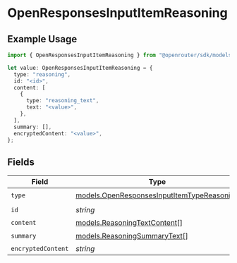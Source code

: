 # OpenResponsesInputItemReasoning

## Example Usage

```typescript
import { OpenResponsesInputItemReasoning } from "@openrouter/sdk/models";

let value: OpenResponsesInputItemReasoning = {
  type: "reasoning",
  id: "<id>",
  content: [
    {
      type: "reasoning_text",
      text: "<value>",
    },
  ],
  summary: [],
  encryptedContent: "<value>",
};
```

## Fields

| Field                                                                                          | Type                                                                                           | Required                                                                                       | Description                                                                                    |
| ---------------------------------------------------------------------------------------------- | ---------------------------------------------------------------------------------------------- | ---------------------------------------------------------------------------------------------- | ---------------------------------------------------------------------------------------------- |
| `type`                                                                                         | [models.OpenResponsesInputItemTypeReasoning](../models/openresponsesinputitemtypereasoning.md) | :heavy_check_mark:                                                                             | N/A                                                                                            |
| `id`                                                                                           | *string*                                                                                       | :heavy_check_mark:                                                                             | N/A                                                                                            |
| `content`                                                                                      | [models.ReasoningTextContent](../models/reasoningtextcontent.md)[]                             | :heavy_minus_sign:                                                                             | N/A                                                                                            |
| `summary`                                                                                      | [models.ReasoningSummaryText](../models/reasoningsummarytext.md)[]                             | :heavy_check_mark:                                                                             | N/A                                                                                            |
| `encryptedContent`                                                                             | *string*                                                                                       | :heavy_minus_sign:                                                                             | N/A                                                                                            |
